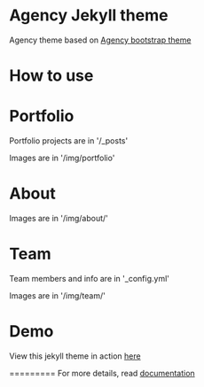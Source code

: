 Agency Jekyll theme
====================

Agency theme based on [Agency bootstrap theme ](https://startbootstrap.com/template-overviews/agency/)

# How to use

# Portfolio

Portfolio projects are in '/_posts'

Images are in '/img/portfolio'

# About

Images are in '/img/about/'

# Team

Team members and info are in '_config.yml'

Images are in '/img/team/'


# Demo

View this jekyll theme in action [here](https://y7kim.github.io/agency-jekyll-theme)

=========
For more details, read [documentation](http://jekyllrb.com/)
